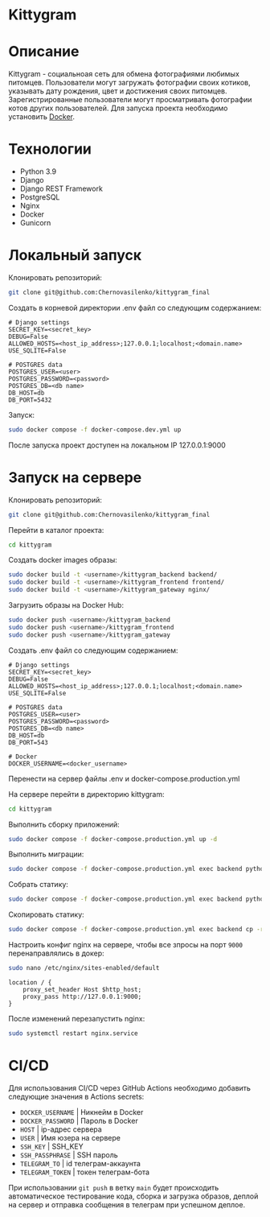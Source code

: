 # Kittygram
# Описание
Kittygram - социальноая сеть для обмена фотографиями любимых питомцев. 
Пользователи могут загружать фотографии своих котиков, указывать дату рождения, цвет и достижения своих питомцев. 
Зарегистрированные пользователи могут просматривать фотографии котов других пользователей.
Для запуска проекта необходимо установить [Docker](https://docs.docker.com/engine/install/).
# Технологии
- Python 3.9
- Django
- Django REST Framework
- PostgreSQL
- Nginx
- Docker
- Gunicorn
# Локальный запуск
Клонировать репозиторий:

```bash
git clone git@github.com:Chernovasilenko/kittygram_final
```
Создать в корневой директории .env файл со следующим содержанием:

```
# Django settings
SECRET_KEY=<secret_key>
DEBUG=False
ALLOWED_HOSTS=<host_ip_address>;127.0.0.1;localhost;<domain.name>
USE_SQLITE=False

# POSTGRES data
POSTGRES_USER=<user>
POSTGRES_PASSWORD=<password>
POSTGRES_DB=<db name>
DB_HOST=db
DB_PORT=5432
```

Запуск:

```bash
sudo docker compose -f docker-compose.dev.yml up
```
После  запуска проект доступен на локальном IP 127.0.0.1:9000

# Запуск на сервере
Клонировать репозиторий:

```bash
git clone git@github.com:Chernovasilenko/kittygram_final
```

Перейти в каталог проекта:

```bash
cd kittygram
```

Создать docker images образы:

```bash
sudo docker build -t <username>/kittygram_backend backend/
sudo docker build -t <username>/kittygram_frontend frontend/
sudo docker build -t <username>/kittygram_gateway nginx/
```

Загрузить образы на Docker Hub:

```bash
sudo docker push <username>/kittygram_backend
sudo docker push <username>/kittygram_frontend
sudo docker push <username>/kittygram_gateway
```

Создать .env файл со следующим содержанием:

```
# Django settings
SECRET_KEY=<secret_key>
DEBUG=False
ALLOWED_HOSTS=<host_ip_address>;127.0.0.1;localhost;<domain.name>
USE_SQLITE=False

# POSTGRES data
POSTGRES_USER=<user>
POSTGRES_PASSWORD=<password>
POSTGRES_DB=<db name>
DB_HOST=db
DB_PORT=543

# Docker 
DOCKER_USERNAME=<docker_username>
```
Перенести на сервер файлы .env и docker-compose.production.yml

На сервере перейти в директорию kittygram:
```bash
cd kittygram
```

Выполнить сборку приложений:
```bash
sudo docker compose -f docker-compose.production.yml up -d
```

Выполнить миграции:
```bash
sudo docker compose -f docker-compose.production.yml exec backend python manage.py migrate
```

Собрать статику:
```bash
sudo docker compose -f docker-compose.production.yml exec backend python manage.py collectstatic
```

Скопировать статику:

```bash
sudo docker compose -f docker-compose.production.yml exec backend cp -r /app/collected_static/. web/backend_static/static
```

Настроить конфиг nginx на сервере, чтобы все зпросы на порт `9000` перенаправлялись в докер:

```bash
sudo nano /etc/nginx/sites-enabled/default
```

```
location / {
    proxy_set_header Host $http_host;
    proxy_pass http://127.0.0.1:9000;
}
```

После изменений перезапустить nginx:
```bash
sudo systemctl restart nginx.service
```

# CI/CD

Для использования CI/CD через GitHub Actions необходимо добавить следующие значения в Actions secrets:
- `DOCKER_USERNAME` | Никнейм в Docker
- `DOCKER_PASSWORD` | Пароль в Docker
- `HOST` | ip-адрес сервера
- `USER` | Имя юзера на сервере
- `SSH_KEY` | SSH_KEY
- `SSH_PASSPHRASE` | SSH пароль
- `TELEGRAM_TO` | id телеграм-аккаунта
- `TELEGRAM_TOKEN` | токен телеграм-бота

При использовании `git push` в ветку `main` будет происходить автоматическое тестирование кода, сборка и загрузка образов, деплой на сервер и отправка сообщения в телеграм при успешном деплое.
